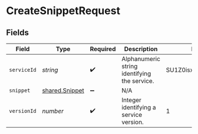 # CreateSnippetRequest


## Fields

| Field                                            | Type                                             | Required                                         | Description                                      | Example                                          |
| ------------------------------------------------ | ------------------------------------------------ | ------------------------------------------------ | ------------------------------------------------ | ------------------------------------------------ |
| `serviceId`                                      | *string*                                         | :heavy_check_mark:                               | Alphanumeric string identifying the service.     | SU1Z0isxPaozGVKXdv0eY                            |
| `snippet`                                        | [shared.Snippet](../../models/shared/snippet.md) | :heavy_minus_sign:                               | N/A                                              |                                                  |
| `versionId`                                      | *number*                                         | :heavy_check_mark:                               | Integer identifying a service version.           | 1                                                |